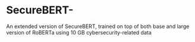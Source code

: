# SecureBERT-
An extended version of SecureBERT, trained on top of both base and large version of RoBERTa using 10 GB cybersecurity-related data
